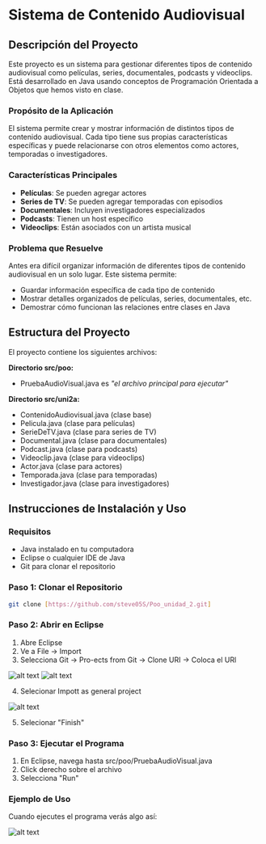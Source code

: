 # Sistema de Contenido Audiovisual

## Descripción del Proyecto

Este proyecto es un sistema para gestionar diferentes tipos de contenido audiovisual como películas, series, documentales, podcasts y videoclips. Está desarrollado en Java usando conceptos de Programación Orientada a Objetos que hemos visto en clase.

### Propósito de la Aplicación

El sistema permite crear y mostrar información de distintos tipos de contenido audiovisual. Cada tipo tiene sus propias características específicas y puede relacionarse con otros elementos como actores, temporadas o investigadores.

### Características Principales

- **Películas**: Se pueden agregar actores
- **Series de TV**: Se pueden agregar temporadas con episodios
- **Documentales**: Incluyen investigadores especializados
- **Podcasts**: Tienen un host específico
- **Videoclips**: Están asociados con un artista musical

### Problema que Resuelve

Antes era difícil organizar información de diferentes tipos de contenido audiovisual en un solo lugar. Este sistema permite:
- Guardar información específica de cada tipo de contenido
- Mostrar detalles organizados de películas, series, documentales, etc.
- Demostrar cómo funcionan las relaciones entre clases en Java

## Estructura del Proyecto

El proyecto contiene los siguientes archivos:

**Directorio src/poo:**
- PruebaAudioVisual.java es *"el archivo principal para ejecutar"*

**Directorio src/uni2a:**
- ContenidoAudiovisual.java (clase base)
- Pelicula.java (clase para películas)
- SerieDeTV.java (clase para series de TV)
- Documental.java (clase para documentales) 
- Podcast.java (clase para podcasts)
- Videoclip.java (clase para videoclips)
- Actor.java (clase para actores)
- Temporada.java (clase para temporadas)
- Investigador.java (clase para investigadores)

## Instrucciones de Instalación y Uso

### Requisitos

- Java instalado en tu computadora
- Eclipse o cualquier IDE de Java
- Git para clonar el repositorio

### Paso 1: Clonar el Repositorio

```bash
git clone [https://github.com/steve05S/Poo_unidad_2.git]
```

### Paso 2: Abrir en Eclipse

1. Abre Eclipse
2. Ve a File → Import
3. Selecciona Git → Pro-ects from Git → Clone URI → Coloca el URl

![alt text](image.png)
![alt text](image-1.png)

4. Selecionar Impott as general project

![alt text](image-2.png)

5. Selecionar "Finish"


### Paso 3: Ejecutar el Programa

1. En Eclipse, navega hasta src/poo/PruebaAudioVisual.java
2. Click derecho sobre el archivo
3. Selecciona "Run" 

### Ejemplo de Uso

Cuando ejecutes el programa verás algo así:

![alt text](image-3.png)
